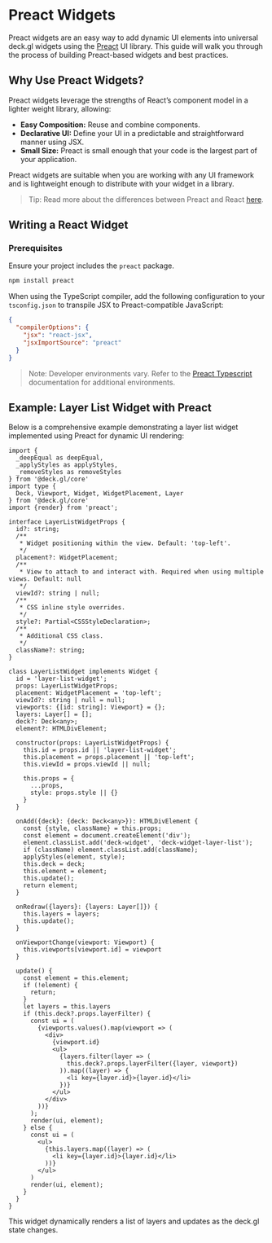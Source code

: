 # Preact Widgets

Preact widgets are an easy way to add dynamic UI elements into universal deck.gl widgets using the [Preact](https://preactjs.com/) UI library. This guide will walk you through the process of building Preact-based widgets and best practices.

## Why Use Preact Widgets?

Preact widgets leverage the strengths of React’s component model in a lighter weight library, allowing:

 - **Easy Composition:** Reuse and combine components.
 - **Declarative UI:** Define your UI in a predictable and straightforward manner using JSX.
 - **Small Size:** Preact is small enough that your code is the largest part of your application.

Preact widgets are suitable when you are working with any UI framework and is lightweight enough to distribute with your widget in a library.

> Tip: Read more about the differences between Preact and React [here](https://preactjs.com/guide/v10/differences-to-react/).

## Writing a React Widget

### Prerequisites

Ensure your project includes the `preact` package.

```sh
npm install preact
```

When using the TypeScript compiler, add the following configuration to your `tsconfig.json` to transpile JSX to Preact-compatible JavaScript:

```json
{
  "compilerOptions": {
    "jsx": "react-jsx",
    "jsxImportSource": "preact"
  }
}
```

> Note: Developer environments vary. Refer to the [Preact Typescript](https://preactjs.com/guide/v10/typescript) documentation for additional environments.

## Example: Layer List Widget with Preact

Below is a comprehensive example demonstrating a layer list widget implemented using Preact for dynamic UI rendering:

```tsx
import {
  _deepEqual as deepEqual,
  _applyStyles as applyStyles,
  _removeStyles as removeStyles
} from '@deck.gl/core'
import type {
  Deck, Viewport, Widget, WidgetPlacement, Layer
} from '@deck.gl/core'
import {render} from 'preact';

interface LayerListWidgetProps {
  id?: string;
  /**
   * Widget positioning within the view. Default: 'top-left'.
   */
  placement?: WidgetPlacement;
  /**
   * View to attach to and interact with. Required when using multiple views. Default: null
   */
  viewId?: string | null;
  /**
   * CSS inline style overrides.
   */
  style?: Partial<CSSStyleDeclaration>;
  /**
   * Additional CSS class.
   */
  className?: string;
}

class LayerListWidget implements Widget {
  id = 'layer-list-widget';
  props: LayerListWidgetProps;
  placement: WidgetPlacement = 'top-left';
  viewId?: string | null = null;
  viewports: {[id: string]: Viewport} = {};
  layers: Layer[] = [];
  deck?: Deck<any>;
  element?: HTMLDivElement;

  constructor(props: LayerListWidgetProps) {
    this.id = props.id || 'layer-list-widget';
    this.placement = props.placement || 'top-left';
    this.viewId = props.viewId || null;

    this.props = { 
      ...props,
      style: props.style || {}
    }
  }

  onAdd({deck}: {deck: Deck<any>}): HTMLDivElement {
    const {style, className} = this.props;
    const element = document.createElement('div');
    element.classList.add('deck-widget', 'deck-widget-layer-list');
    if (className) element.classList.add(className);
    applyStyles(element, style);
    this.deck = deck;
    this.element = element;
    this.update();
    return element;
  }

  onRedraw({layers}: {layers: Layer[]}) {
    this.layers = layers;
    this.update();
  }

  onViewportChange(viewport: Viewport) {
    this.viewports[viewport.id] = viewport
  }

  update() {
    const element = this.element;
    if (!element) {
      return;
    }
    let layers = this.layers
    if (this.deck?.props.layerFilter) {
      const ui = (
        {viewports.values().map(viewport => (
          <div>
            {viewport.id}
            <ul>
              {layers.filter(layer => (
                this.deck?.props.layerFilter({layer, viewport})
              )).map((layer) => {
                <li key={layer.id}>{layer.id}</li>
              })}
            </ul>
          </div>
        ))}
      );
      render(ui, element);
    } else {
      const ui = (
        <ul>
          {this.layers.map((layer) => (
            <li key={layer.id}>{layer.id}</li>
          ))}
        </ul>
      )
      render(ui, element);
    }
  }
}
```

This widget dynamically renders a list of layers and updates as the deck.gl state changes.
